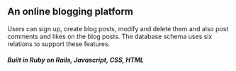 ## An online blogging platform

Users can sign up, create blog posts, modify and delete them and also post comments and likes on the blog posts.
The database schema uses six relations to support these features.

##### Built in Ruby on Rails, Javascript, CSS, HTML
